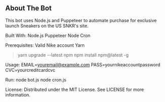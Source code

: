About The Bot
------------------
This bot uses Node.js and Puppeteer to automate purchase for exclusive launch Sneakers on the US SNKR's site.

Built With:
Node.js
Puppeteer
Node Cron

Prerequisites:
Valid Nike account
Yarn
>yarn upgrade --latest
npm
>npm install npm@latest -g

Usage:
EMAIL=youremail@example.com
PASS=yournikeaccountpassword
CVC=yourcreditcardcvc

Run:
node bot.js
node cron.js

License:
Distributed under the MIT License. See LICENSE for more information. 